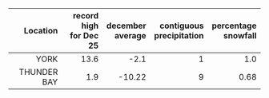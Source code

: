 Location | record high <br/> for Dec 25 | december <br/> average | contiguous <br/> precipitation | percentage <br/> snowfall
--------:|-----------------------------:|-----------------------:|-------------------------------:|--------------------------:
YORK                 | 13.6       | -2.1 | 1                        | 1.0               
THUNDER BAY          | 1.9        | -10.22 | 9                        | 0.68              
